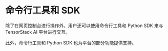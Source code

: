 # 命令行工具和 SDK

除了在网页控制台进行操作外，用户还可以使用命令行工具和 Python SDK 来与 TensorStack AI 平台进行交互。

此外，命令行工具和 Python SDK 也为平台的部分功能提供支持。
